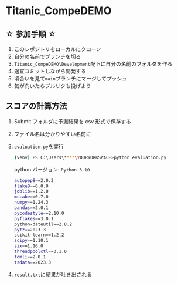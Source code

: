 # Titanic_CompeDEMO

## ☆ 参加手順 ☆

1. このレポジトリをローカルにクローン
2. 自分の名前でブランチを切る
3. `Titanic_CompeDEMO\Development`配下に自分の名前のフォルダを作る
4. 適宜コミットしながら開発する
5. 頃合いを見て`main`ブランチにマージしてプッシュ
6. 気が向いたらプルリクも投げよう

## スコアの計算方法

1. Submit フォルダに予測結果を csv 形式で保存する
2. ファイル名は分かりやすい名前に
3. `evaluation.py`を実行

    ```bash
    (venv) PS C:\Users\****\YOURWORKSPACE>python evaluation.py
    ```

    python バージョン: `Python 3.10`

    ```bash
    autopep8==2.0.2
    flake8==6.0.0
    joblib==1.2.0
    mccabe==0.7.0
    numpy==1.24.3
    pandas==2.0.1
    pycodestyle==2.10.0
    pyflakes==3.0.1
    python-dateutil==2.8.2
    pytz==2023.3
    scikit-learn==1.2.2
    scipy==1.10.1
    six==1.16.0
    threadpoolctl==3.1.0
    tomli==2.0.1
    tzdata==2023.3
    ```

4. `result.txt`に結果が吐き出される
